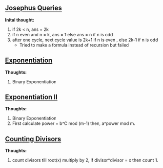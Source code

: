 ## [Josephus Queries](https://cses.fi/problemset/task/2164)

**Inital thought:** 
1. if 2k < n, ans = 2k  
2. if n even and n = k, ans = 1 else ans = n if n is odd
3. after one cycle, next cycle value is 2k+1 if n is even , else 2k-1 if n is odd 
    - Tried to make a formula instead of recursion but failed 

## [Exponentiation](https://cses.fi/problemset/task/1095)
**Thoughts:**  
1. Binary Exponentiation

## [Exponentiation II](https://cses.fi/problemset/task/1712)
**Thoughts:**  
1. Binary Exponentiation
2. First calculate power = b^C mod (m-1) then, a^power mod m.


## [Counting Divisors](https://cses.fi/problemset/task/1713/)
**Thoughts:**  
1. count divisors till root(x) multiply by 2, if divisor*divisor = x then count 1.
